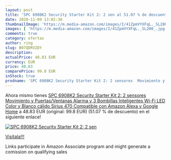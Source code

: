 ```yaml
---
layout: post
title: 'SPC 6908K2 Security Starter Kit 2: 2 sen al 51.07 % de descuento'
date: 2020-11-09 13:02:30
thumbnailImage: 'https://m.media-amazon.com/images/I/41ZpmVYXFqL._SL200_.jpg'
images: [ 'https://m.media-amazon.com/images/I/41ZpmVYXFqL._SL200_.jpg' ]
comments: true
category: ofertas
author: ring
slug: B07QDRVZDY
description:
actualPrice: 48.83 EUR
currency: EUR
price: 48.83
comparePrice: 99.8 EUR
inStock: true
prodname: 'SPC 6908K2 Security Starter Kit 2: 2 sensores  Movimiento y Puertas/Ventanas   Alarma y 3 Bombillas Inteligentes Wi-Fi LED Color y Blanco cálido Sirius 470  Compatible con Amazon Alexa y Google Home'
---
```


Ahora mismo tienes [SPC 6908K2 Security Starter Kit 2: 2 sensores  Movimiento y Puertas/Ventanas   Alarma y 3 Bombillas Inteligentes Wi-Fi LED Color y Blanco cálido Sirius 470  Compatible con Amazon Alexa y Google Home](https://www.amazon.es/dp/B07QDRVZDY/?tag=tolees-21) a 48.83 EUR (original: 99.8 EUR) (51.07 %  de descuento) en el siguiente enlace!

[![SPC 6908K2 Security Starter Kit 2: 2 sen](https://m.media-amazon.com/images/I/41ZpmVYXFqL._SL200_.jpg)](https://www.amazon.es/dp/B07QDRVZDY/?tag=tolees-21)

[Visítala!!!](https://www.amazon.es/dp/B07QDRVZDY/?tag=tolees-21)

Links participate in Amazon Associate program and might generate a comission on qualifying sales
